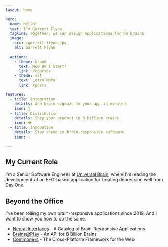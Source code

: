```yaml
---
layout: home

hero:
  name: Hello!
  text: I’m Garrett Flynn.
  tagline: Together, we can design applications for 8B brains
  image: 
    src: /garrett-flynn.jpg
    alt: Garrett Flynn

  actions:
    - theme: brand
      text: How Do I Start?
      link: /courses
    - theme: alt
      text: Learn More
      link: /posts

features:
  - title: Integration
    details: Add brain signals to your app in minutes.
    icon: 🔩
  - title: Distribution
    details: Ship your product to 8 billion brains.
    icon: 👁️
  - title: Innovation
    details: Stay ahead in brain-responsive software.
    icon: 💡

---
```


## My Current Role
I'm a Senior Software Engineer at [Universal Brain], where I'm leading the development of an EEG-based application for treating depression well from Day One.

## Beyond the Office
I've been rolling my own brain-responsive applications since 2019. And I want to show you how to do the same.

- [Neural Interfaces](https://neuralinterfaces.com) - A Catalog of Brain-Responsive Applications
- [Brains@Play](https://brainsatplay.com) - An API for 8 Billion Brains
- [Commoners](https://commoners.dev) - The Cross-Platform Framework for the Web

[Universal Brain]: https://universal-brain.com